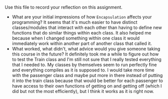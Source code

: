 Use this file to record your reflection on this assignment.

- What are your initial impressions of how `Encapsulation` affects your programming?
    It seems that it's much easier to have distinct classes/modules that interact with each other than having to define new functions that do similar things within each class. It also helped me because when I changed something within one class it would immediately work within another part of another class that called it. 
- What worked, what didn't, what advice would you give someone taking this course in the future?
    It definitely took me a while to figure out how to test the Train class and I'm still not sure that I really tested everything that I needed to. My classes by themselves seem to run perfectly fine and everything compiles as it is supposed to. I would take more time with the passenger class and maybe put more in there instead of putting it into the train class because that would be better for each passenger to have access to their own functions of getting on and getting off (which I did but not the most efficiently), but I think it works as it is right now.
